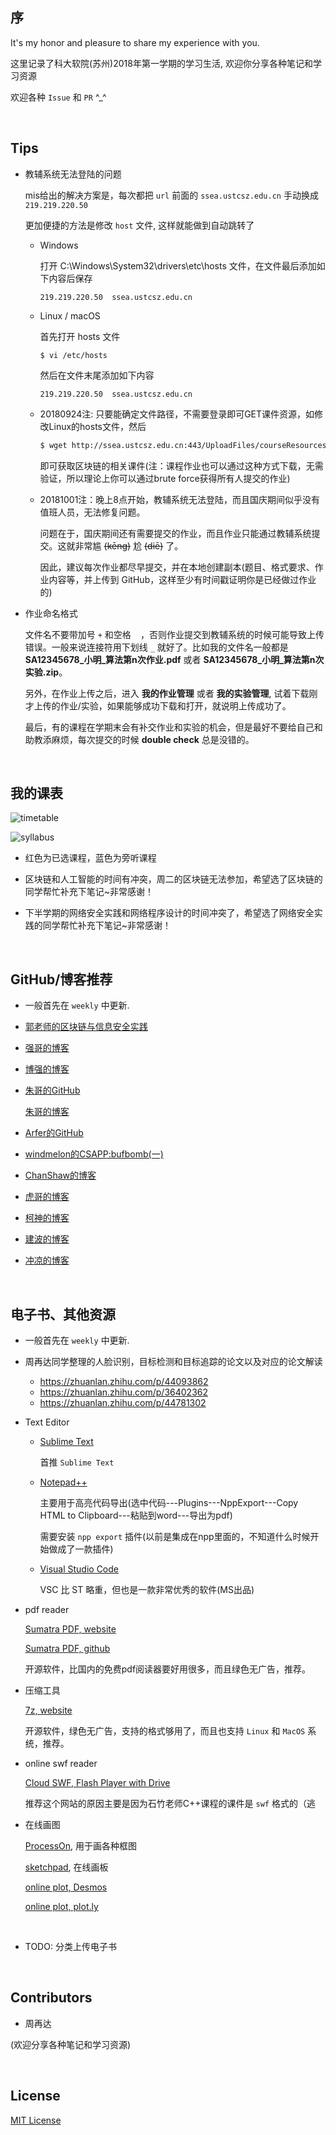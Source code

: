 ##	序

It's my honor and pleasure to share my experience with you.

这里记录了科大软院(苏州)2018年第一学期的学习生活, 欢迎你分享各种笔记和学习资源

欢迎各种 `Issue` 和 `PR` ^_^

<br>

##	Tips

*	教辅系统无法登陆的问题

	mis给出的解决方案是，每次都把 `url` 前面的 `ssea.ustcsz.edu.cn` 手动换成 `219.219.220.50`

	更加便捷的方法是修改 `host` 文件, 这样就能做到自动跳转了

	*	Windows

		打开 C:\Windows\System32\drivers\etc\hosts 文件，在文件最后添加如下内容后保存

		```
		219.219.220.50	ssea.ustcsz.edu.cn
		```

	*	Linux / macOS

		首先打开 hosts 文件

		```
		$ vi /etc/hosts
		```

		然后在文件末尾添加如下内容

		```
		219.219.220.50	ssea.ustcsz.edu.cn
		```

	*	20180924注: 只要能确定文件路径，不需要登录即可GET课件资源，如修改Linux的hosts文件，然后
	
		```bash
		$ wget http://ssea.ustcsz.edu.cn:443/UploadFiles/courseResources/20180917/1.%20Introduction%20to%20Bitcoin_201891713365697.pptx
		```

		即可获取区块链的相关课件(注：课程作业也可以通过这种方式下载，无需验证，所以理论上你可以通过brute force获得所有人提交的作业)

	*	20181001注：晚上8点开始，教辅系统无法登陆，而且国庆期间似乎没有值班人员，无法修复问题。

		问题在于，国庆期间还有需要提交的作业，而且作业只能通过教辅系统提交。这就非常尴 ~~(kēng)~~ 尬 ~~(diē)~~ 了。

		<!-- 怎么感觉自己来到了一所yeji学校 -->

		因此，建议每次作业都尽早提交，并在本地创建副本(题目、格式要求、作业内容等，并上传到 GitHub，这样至少有时间戳证明你是已经做过作业的)

*	作业命名格式

	文件名不要带加号 `+` 和空格 ` ` ，否则作业提交到教辅系统的时候可能导致上传错误。一般来说连接符用下划线 `_` 就好了。比如我的文件名一般都是 **SA12345678_小明_算法第n次作业.pdf** 或者 **SA12345678_小明_算法第n次实验.zip**。

	另外，在作业上传之后，进入 **我的作业管理** 或者 **我的实验管理**, 试着下载刚才上传的作业/实验，如果能够成功下载和打开，就说明上传成功了。

	最后，有的课程在学期末会有补交作业和实验的机会，但是最好不要给自己和助教添麻烦，每次提交的时候 **double check** 总是没错的。

<br>

##	我的课表

![timetable](https://github.com/jJayyyyyyy/USTC-2018-Smester-1/blob/master/assets/timetable.jpg)

![syllabus](https://github.com/jJayyyyyyy/USTC-2018-Smester-1/blob/master/assets/syllabus.png)

*	红色为已选课程，蓝色为旁听课程

*	区块链和人工智能的时间有冲突，周二的区块链无法参加，希望选了区块链的同学帮忙补充下笔记~非常感谢！

*	下半学期的网络安全实践和网络程序设计的时间冲突了，希望选了网络安全实践的同学帮忙补充下笔记~非常感谢！

<br>

##	GitHub/博客推荐

*	一般首先在 `weekly` 中更新.

*	[郭老师的区块链与信息安全实践](https://www.zhihu.com/people/ustcsse308)

*	[强哥的博客](https://xq773939719.github.io/)

*	[博强的博客](https://www.windsings.com/)

*	[朱哥的GitHub](https://github.com/z-h-u-j-u-n)

	[朱哥的博客](https://blog.csdn.net/Ahead_J)

*	[Arfer的GitHub](https://github.com/Arfer-ustc)

*	[windmelon的CSAPP:bufbomb(一)](https://zybuluo.com/windmelon/note/1332160)

*	[ChanShaw的博客](https://chan-shaw.github.io/)

*	[虎哥的博客](http://cjh.zone/)

*	[柯神的博客](https://www.keyanjie.net/)

*	[建波的博客](https://hujianboo.github.io/)

*	[冲凉的博客](https://blog.csdn.net/z714405489)

	<br>

##	电子书、其他资源

*	一般首先在 `weekly` 中更新.

*	周再达同学整理的人脸识别，目标检测和目标追踪的论文以及对应的论文解读

	*	https://zhuanlan.zhihu.com/p/44093862
	*	https://zhuanlan.zhihu.com/p/36402362
	*	https://zhuanlan.zhihu.com/p/44781302

*	Text Editor

	*	[Sublime Text](https://www.sublimetext.com/)

		首推 `Sublime Text`

	*	[Notepad++](https://code.visualstudio.com/)

		主要用于高亮代码导出(选中代码---Plugins---NppExport---Copy HTML to Clipboard---粘贴到word---导出为pdf)

		需要安装 `npp export` 插件(以前是集成在npp里面的，不知道什么时候开始做成了一款插件)

	*	[Visual Studio Code](https://code.visualstudio.com/)

		VSC 比 ST 略重，但也是一款非常优秀的软件(MS出品)

*	pdf reader

	[Sumatra PDF, website](https://www.sumatrapdfreader.org/free-pdf-reader.html)

	[Sumatra PDF, github](https://github.com/sumatrapdfreader/sumatrapdf)

	开源软件，比国内的免费pdf阅读器要好用很多，而且绿色无广告，推荐。

*	压缩工具

	[7z, website](https://www.7-zip.org/)

	开源软件，绿色无广告，支持的格式够用了，而且也支持 `Linux` 和 `MacOS` 系统，推荐。

*	online swf reader

	[Cloud SWF, Flash Player with Drive](http://flashplayer.fullstacks.net/)

	推荐这个网站的原因主要是因为石竹老师C++课程的课件是 `swf` 格式的（逃

*	在线画图

	[ProcessOn](https://www.processon.com/diagrams), 用于画各种框图

	[sketchpad](https://sketch.io/sketchpad/), 在线画板

	[online plot, Desmos](https://www.desmos.com/calculator)

	[online plot, plot.ly](https://plot.ly/create/#/)

	<br>

*	TODO: 分类上传电子书

<br>

##  Contributors

*	周再达

(欢迎分享各种笔记和学习资源)

<br>

##	License

[MIT License](https://github.com/jJayyyyyyy/USTC-2018-Smester-1/blob/master/LICENSE)
